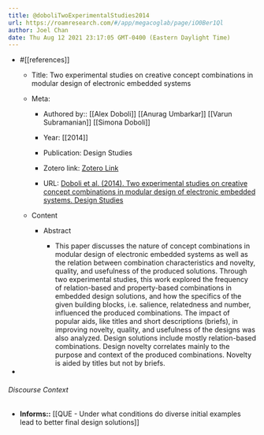 ```yaml
---
title: @doboliTwoExperimentalStudies2014
url: https://roamresearch.com/#/app/megacoglab/page/iO0Ber1Ql
author: Joel Chan
date: Thu Aug 12 2021 23:17:05 GMT-0400 (Eastern Daylight Time)
---
```


- #[[references]]

    - Title: Two experimental studies on creative concept combinations in modular design of electronic embedded systems

    - Meta:

        - Authored by:: [[Alex Doboli]] [[Anurag Umbarkar]] [[Varun Subramanian]] [[Simona Doboli]]

        - Year: [[2014]]

        - Publication: Design Studies

        - Zotero link: [Zotero Link](zotero://select/items/7_RK8Y4A3Q)

        - URL: [Doboli et al. (2014). Two experimental studies on creative concept combinations in modular design of electronic embedded systems. Design Studies](undefined)

    - Content

        - Abstract

            - This paper discusses the nature of concept combinations in modular design of electronic embedded systems as well as the relation between combination characteristics and novelty, quality, and usefulness of the produced solutions. Through two experimental studies, this work explored the frequency of relation-based and property-based combinations in embedded design solutions, and how the specifics of the given building blocks, i.e. salience, relatedness and number, influenced the produced combinations. The impact of popular aids, like titles and short descriptions (briefs), in improving novelty, quality, and usefulness of the designs was also analyzed. Design solutions include mostly relation-based combinations. Design novelty correlates mainly to the purpose and context of the produced combinations. Novelty is aided by titles but not by briefs.
- 

###### Discourse Context

- **Informs::** [[QUE - Under what conditions do diverse initial examples lead to better final design solutions]]
